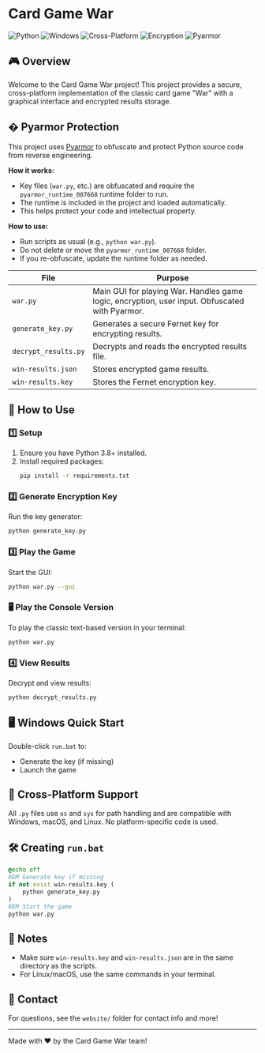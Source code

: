 # Card Game War

![Python](https://img.shields.io/badge/Python-3.11.9-blue?logo=python)
![Windows](https://img.shields.io/badge/Windows-Supported-blue?logo=windows)
![Cross-Platform](https://img.shields.io/badge/Cross--Platform-Yes-green?logo=linux)
![Encryption](https://img.shields.io/badge/Security-Fernet-green?logo=lock)
![Pyarmor](https://img.shields.io/badge/Obfuscated-Pyarmor%209.1.9-orange?logo=python)

## 🎮 Overview

Welcome to the Card Game War project! This project provides a secure, cross-platform implementation of the classic card game "War" with a graphical interface and encrypted results storage.


## � Pyarmor Protection

This project uses [Pyarmor](https://pyarmor.readthedocs.io/) to obfuscate and protect Python source code from reverse engineering.

**How it works:**
- Key files (`war.py`, etc.) are obfuscated and require the `pyarmor_runtime_007668` runtime folder to run.
- The runtime is included in the project and loaded automatically.
- This helps protect your code and intellectual property.

**How to use:**
- Run scripts as usual (e.g., `python war.py`).
- Do not delete or move the `pyarmor_runtime_007668` folder.
- If you re-obfuscate, update the runtime folder as needed.


| File                | Purpose                                                                 |
|---------------------|------------------------------------------------------------------------|
| `war.py`            | Main GUI for playing War. Handles game logic, encryption, user input. Obfuscated with Pyarmor.|
| `generate_key.py`   | Generates a secure Fernet key for encrypting results.                   |
| `decrypt_results.py`| Decrypts and reads the encrypted results file.                          |
| `win-results.json`  | Stores encrypted game results.                                          |
| `win-results.key`   | Stores the Fernet encryption key.                                       |

## 🚀 How to Use

### 1️⃣ Setup
1. Ensure you have Python 3.8+ installed.
2. Install required packages:
   ```bash
   pip install -r requirements.txt
   ```

### 2️⃣ Generate Encryption Key
Run the key generator:
```bash
python generate_key.py
```


### 3️⃣ Play the Game
Start the GUI:
```bash
python war.py --gui
```

### 🖥️ Play the Console Version
To play the classic text-based version in your terminal:
```bash
python war.py
```

### 4️⃣ View Results
Decrypt and view results:
```bash
python decrypt_results.py
```

## 🖥️ Windows Quick Start
Double-click `run.bat` to:
- Generate the key (if missing)
- Launch the game

## 🏁 Cross-Platform Support
All `.py` files use `os` and `sys` for path handling and are compatible with Windows, macOS, and Linux. No platform-specific code is used.

## 🛠️ Creating `run.bat`
```bat
@echo off
REM Generate key if missing
if not exist win-results.key (
    python generate_key.py
)
REM Start the game
python war.py
```

## 📝 Notes
- Make sure `win-results.key` and `win-results.json` are in the same directory as the scripts.
- For Linux/macOS, use the same commands in your terminal.

## 💬 Contact
For questions, see the `website/` folder for contact info and more!

---
Made with ❤️ by the Card Game War team!
